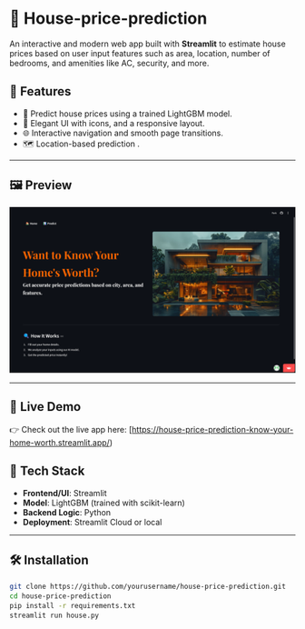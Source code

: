 #  🏡 House-price-prediction

An interactive and modern web app built with **Streamlit** to estimate house prices based on user input features such as area, location, number of bedrooms, and amenities like AC, security, and more.

## 🚀 Features

- 🔮 Predict house prices using a trained LightGBM model.
- 🎨 Elegant UI with  icons, and a responsive layout.
- 🌐 Interactive navigation and smooth page transitions.
- 🗺️ Location-based prediction .

---

## 🖼️ Preview

![App Screenshot](https://github.com/rathour-anushka/House-price-prediction/blob/main/Screenshot%202025-04-10%20204657.png)

---
## 🔗 Live Demo

👉 Check out the live app here: [https://house-price-prediction-know-your-home-worth.streamlit.app/)


## 🧰 Tech Stack

- **Frontend/UI**: Streamlit
- **Model**: LightGBM (trained with scikit-learn)
- **Backend Logic**: Python
- **Deployment**: Streamlit Cloud or local

---

## 🛠️ Installation

```bash
git clone https://github.com/yourusername/house-price-prediction.git
cd house-price-prediction
pip install -r requirements.txt
streamlit run house.py
